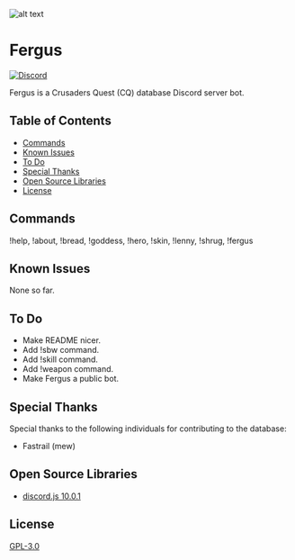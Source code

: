 ![alt text](https://raw.githubusercontent.com/Johj/fergus/master/fergus.png "Fergus Icon")
# Fergus
[![Discord](https://discordapp.com/api/guilds/258167954913361930/widget.png)](https://discord.gg/vHXXr9c)

Fergus is a Crusaders Quest (CQ) database Discord server bot.

## Table of Contents
 - [Commands](#commands)
 - [Known Issues](#known-issues)
 - [To Do](#to-do)
 - [Special Thanks](#special-thanks)
 - [Open Source Libraries](#open-source-libraries)
 - [License](#license)

## Commands
!help, !about, !bread, !goddess, !hero, !skin, !lenny, !shrug, !fergus

## Known Issues
None so far.

## To Do
 - Make README nicer.
 - Add !sbw command.
 - Add !skill command.
 - Add !weapon command.
 - Make Fergus a public bot.

## Special Thanks
Special thanks to the following individuals for contributing to the database:
 - Fastrail (mew)

## Open Source Libraries
 - [discord.js 10.0.1](https://github.com/hydrabolt/discord.js/)

## License
[GPL-3.0](https://raw.githubusercontent.com/Johj/fergus/master/LICENSE)
